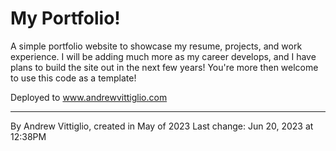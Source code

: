 # My Portfolio!
A simple portfolio website to showcase my resume, projects, and work experience. I will be adding much more as my career develops, and I have plans to build the site out in the next few years! You're more then welcome to use this code as a template!

Deployed to www.andrewvittiglio.com

----
By Andrew Vittiglio, created in May of 2023
Last change: Jun 20, 2023 at 12:38PM
